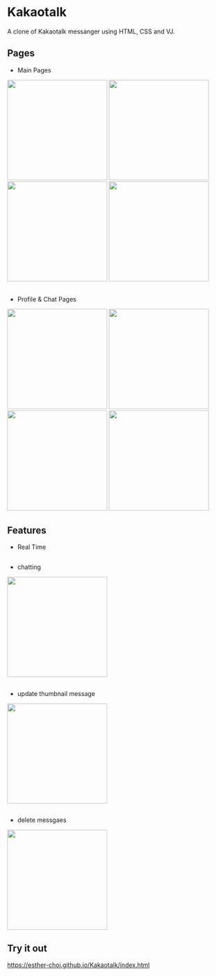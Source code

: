 # Kakaotalk
A clone of Kakaotalk messanger using HTML, CSS and VJ.

##

## Pages

* Main Pages
<div>
  <img src="https://user-images.githubusercontent.com/68029297/90973671-3d38ae00-e55f-11ea-8b9f-f55716cff66c.png" width="230">
  
  <img src="https://user-images.githubusercontent.com/68029297/90973620-c8fe0a80-e55e-11ea-8677-1e00b473bf6f.png" width="230">

  <img src="https://user-images.githubusercontent.com/68029297/90973651-06fb2e80-e55f-11ea-94bf-b34d86eb3cbe.png" width="230">

  <img src="https://user-images.githubusercontent.com/68029297/90973652-08c4f200-e55f-11ea-8a45-95d9317c8e00.png" width="230">
</div>

## 

* Profile & Chat Pages
<div>
  <img src="https://user-images.githubusercontent.com/68029297/90973787-3e1e0f80-e560-11ea-8b25-928666b1c676.png" width="230">
  
  <img src="https://user-images.githubusercontent.com/68029297/90973789-424a2d00-e560-11ea-9540-1cc7f10e398a.png" width="230">
  
  <img width="230" src="https://user-images.githubusercontent.com/68029297/90973790-424a2d00-e560-11ea-95ac-a1adea2b54af.png">
  
  <img width="230" src="https://user-images.githubusercontent.com/68029297/90973791-42e2c380-e560-11ea-9bdb-77d67497d98a.png">
</div>

##

## Features

* Real Time

##

* chatting
<img src="https://user-images.githubusercontent.com/68029297/90973965-ee404800-e561-11ea-8969-499251e8da73.gif" width="230">

##
 
* update thumbnail message
<img src="https://user-images.githubusercontent.com/68029297/90974103-08c6f100-e563-11ea-825d-380cdfcf4710.gif" width="230">

##

* delete messgaes
<img src="https://user-images.githubusercontent.com/68029297/90974104-0b294b00-e563-11ea-8394-1c431d7e4645.gif" width="230">

##

## Try it out
https://esther-choi.github.io/Kakaotalk/index.html
